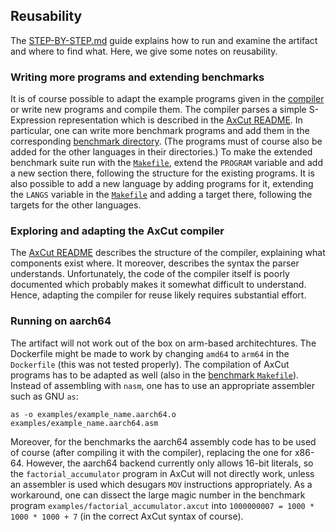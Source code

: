 ## Reusability

The [STEP-BY-STEP.md](./STEP-BY-STEP.md) guide explains how to run and examine the artifact and where to find what.
Here, we give some notes on reusability.

### Writing more programs and extending benchmarks

It is of course possible to adapt the example programs given in the [compiler](./axcut) or write new programs and compile them.
The compiler parses a simple S-Expression representation which is described in the [AxCut README](./axcut/README.md).
In particular, one can write more benchmark programs and add them in the corresponding [benchmark directory](./benchmark-programs/axcut).
(The programs must of course also be added for the other languages in their directories.)
To make the extended benchmark suite run with the [`Makefile`](./benchmark-programs/Makefile), extend the `PROGRAM` variable and add a new section there, following the structure for the existing programs.
It is also possible to add a new language by adding programs for it, extending the `LANGS` variable in the [`Makefile`](./benchmark-programs/Makefile) and adding a target there, following the targets for the other languages.

### Exploring and adapting the AxCut compiler

The [AxCut README](./axcut/README.md) describes the structure of the compiler, explaining what components exist where.
It moreover, describes the syntax the parser understands.
Unfortunately, the code of the compiler itself is poorly documented which probably makes it somewhat difficult to understand.
Hence, adapting the compiler for reuse likely requires substantial effort.

### Running on aarch64

The artifact will not work out of the box on arm-based architechtures.
The Dockerfile might be made to work by changing `amd64` to `arm64` in the `Dockerfile` (this was not tested properly).
The compilation of AxCut programs has to be adapted as well (also in the [benchmark `Makefile`](./benchmark-programs/Makefile)).
Instead of assembling with `nasm`, one has to use an appropriate assembler such as GNU `as`:

```
as -o examples/example_name.aarch64.o examples/example_name.aarch64.asm
```

Moreover, for the benchmarks the aarch64 assembly code has to be used of course (after compiling it with the compiler), replacing the one for x86-64.
However, the aarch64 backend currently only allows 16-bit literals, so the `factorial_accumulator` program in AxCut will not directly work, unless an assembler is used which desugars `MOV` instructions appropriately.
As a workaround, one can dissect the large magic number in the benchmark program `examples/factorial_accumulator.axcut` into `1000000007 = 1000 * 1000 * 1000 + 7` (in the correct AxCut syntax of course).
